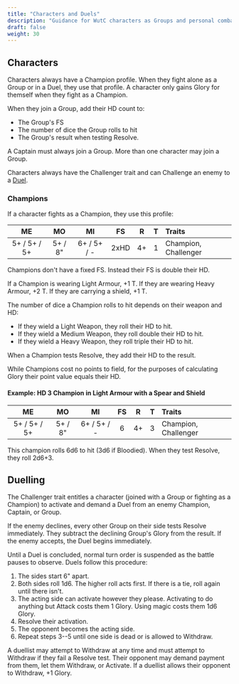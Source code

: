 ```yaml
---
title: "Characters and Duels"
description: "Guidance for WutC characters as Groups and personal combat"
draft: false
weight: 30
---
```


## Characters

Characters always have a Champion profile. When they fight alone as a Group or in a Duel, they use
that profile. A character only gains Glory for themself when they fight as a Champion.

When they join a Group, add their HD count to:

- The Group's FS
- The number of dice the Group rolls to hit
- The Group's result when testing Resolve.

A Captain must always join a Group. More than one character may join a Group.

Characters always have the Challenger trait and can Challenge an enemy to a [Duel](#duelling).

### Champions

If a character fights as a Champion, they use this profile:

|      ME      |   MO    |     MI      |  FS   |   R   |   T   |        Traits        |
| :----------: | :-----: | :---------: | :---: | :---: | :---: | :------------------- |
| 5+ / 5+ / 5+ | 5+ / 8" | 6+ / 5+ / - | 2xHD  |  4+   |   1   | Champion, Challenger |

Champions don't have a fixed FS. Instead their FS is double their HD.

If a Champion is wearing Light Armour, +1 T. If they are wearing Heavy Armour, +2 T. If they are
carrying a shield, +1 T.

The number of dice a Champion rolls to hit depends on their weapon and HD:

- If they wield a Light Weapon, they roll their HD to hit.
- If they wield a Medium Weapon, they roll double their HD to hit.
- If they wield a Heavy Weapon, they roll triple their HD to hit.

When a Champion tests Resolve, they add their HD to the result.

While Champions cost no points to field, for the purposes of calculating Glory their point value
equals their HD.

#### Example: HD 3 Champion in Light Armour with a Spear and Shield

|      ME      |   MO    |     MI      |  FS   |   R   |   T   |        Traits        |
| :----------: | :-----: | :---------: | :---: | :---: | :---: | :------------------- |
| 5+ / 5+ / 5+ | 5+ / 8" | 6+ / 5+ / - |   6   |  4+   |   3   | Champion, Challenger |

This champion rolls 6d6 to hit (3d6 if Bloodied). When they test Resolve, they roll 2d6+3.

## Duelling

The Challenger trait entitles a character (joined with a Group or fighting as a Champion) to
activate and demand a Duel from an enemy Champion, Captain, or Group.

If the enemy declines, every other Group on their side tests Resolve immediately. They subtract
the declining Group's Glory from the result. If the enemy accepts, the Duel begins immediately.

Until a Duel is concluded, normal turn order is suspended as the battle pauses to observe. Duels
follow this procedure:

1. The sides start 6" apart.
1. Both sides roll 1d6. The higher roll acts first. If there is a tie, roll again until there isn't.
1. The acting side can activate however they please. Activating to do anything but Attack costs them
   1 Glory. Using magic costs them 1d6 Glory.
1. Resolve their activation.
1. The opponent becomes the acting side.
1. Repeat steps 3--5 until one side is dead or is allowed to Withdraw.

A duellist may attempt to Withdraw at any time and must attempt to Withdraw if they fail a
Resolve test. Their opponent may demand payment from them, let them Withdraw, or Activate. If a
duellist allows their opponent to Withdraw, +1 Glory.
